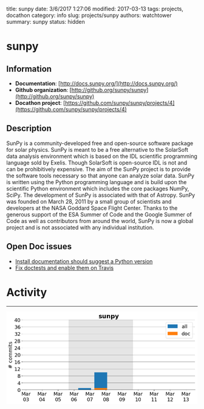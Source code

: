 title: sunpy
date: 3/6/2017 1:27:06
modified: 2017-03-13
tags: projects, docathon
category: info
slug: projects/sunpy
authors: watchtower
summary: sunpy
status: hidden

# sunpy

## Information

* **Documentation**: [http://docs.sunpy.org/](http://docs.sunpy.org/)
* **Github organization**: [http://github.org/sunpy/sunpy](http://github.org/sunpy/sunpy)
* **Docathon project**: [https://github.com/sunpy/sunpy/projects/4](https://github.com/sunpy/sunpy/projects/4)

## Description
SunPy is a community-developed free and open-source software package for solar physics. SunPy is meant to be a free alternative to the SolarSoft data analysis environment which is based on the IDL scientific programming language sold by Exelis. Though SolarSoft is open-source IDL is not and can be prohibitively expensive. The aim of the SunPy project is to provide the software tools necessary so that anyone can analyze solar data. SunPy is written using the Python programming language and is build upon the scientific Python environment which includes the core packages NumPy, SciPy. The development of SunPy is associated with that of Astropy. SunPy was founded on March 28, 2011 by a small group of scientists and developers at the NASA Goddard Space Flight Center. Thanks to the generous support of the ESA Summer of Code and the Google Summer of Code as well as contributors from around the world, SunPy is now a global project and is not associated with any individual institution. 

## Open Doc issues

* [Install documentation should suggest a Python version](https://github.com/sunpy/sunpy/issues/1704)
* [Fix doctests and enable them on Travis](https://github.com/sunpy/sunpy/issues/1177)


# Activity
---
![](images/sunpy.png)